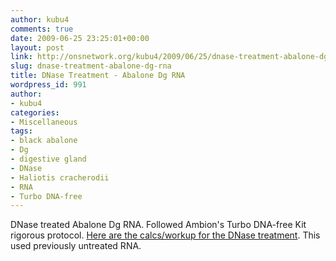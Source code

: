 ```yaml
---
author: kubu4
comments: true
date: 2009-06-25 23:25:01+00:00
layout: post
link: http://onsnetwork.org/kubu4/2009/06/25/dnase-treatment-abalone-dg-rna/
slug: dnase-treatment-abalone-dg-rna
title: DNase Treatment - Abalone Dg RNA
wordpress_id: 991
author:
- kubu4
categories:
- Miscellaneous
tags:
- black abalone
- Dg
- digestive gland
- DNase
- Haliotis cracherodii
- RNA
- Turbo DNA-free
---
```


DNase treated Abalone Dg RNA. Followed Ambion's Turbo DNA-free Kit rigorous protocol. [Here are the calcs/workup for the DNase treatment](https://spreadsheets.google.com/ccc?key=0AmS_90rPaQMzdFNmTGk3Z2ZkTFJ1NHdjSUtjS0RMREE&hl=en). This used previously untreated RNA.
